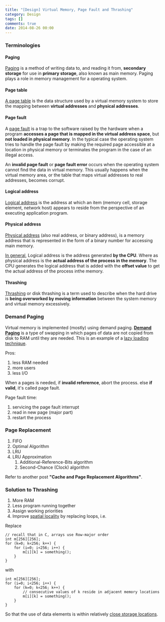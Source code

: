 ```yaml
---
title: "[Design] Virtual Memory, Page Fault and Thrashing"
category: Design
tags: []
comments: true
date: 2014-08-26 00:00
---
```



### Terminologies

#### Paging

[Paging](http://whatis.techtarget.com/definition/paging) is a method of writing data to, and reading it from, **secondary storage** for use in **primary storage**, also known as main memory. Paging plays a role in memory management for a operating system.

#### Page table

[A page table](http://en.wikipedia.org/wiki/Page_table) is the data structure used by a virtual memory system to store the mapping between **virtual addresses** and **physical addresses**.

#### Page fault

A [page fault](http://en.wikipedia.org/wiki/Page_fault) is a trap to the software raised by the hardware when a program **accesses a page that is mapped in the virtual address space**, but **not loaded in physical memory**. In the typical case the operating system tries to handle the page fault by making the required page accessible at a location in physical memory or terminates the program in the case of an illegal access.

An **invalid page fault** or **page fault error** occurs when the operating system cannot find the data in virtual memory. This usually happens when the virtual memory area, or the table that maps virtual addresses to real addresses, becomes corrupt.

#### Logical address

[Logical address](http://en.wikipedia.org/wiki/Logical_address) is the address at which an item (memory cell, storage element, network host) appears to reside from the perspective of an executing application program.

#### Physical address

[Physical address](http://en.wikipedia.org/wiki/Physical_address) (also real address, or binary address), is a memory address that is represented in the form of a binary number for accessing main memory.

[In general](http://www.geekinterview.com/question_details/3186), Logical address is the address generated **by the CPU**. Where as physical address is the **actual address of the process in the memory**. The CPU generates the logical address that is added with the **offset value** to get the actual address of the process inthe memory.

#### Thrashing

[Thrashing](http://www.computerhope.com/jargon/t/thrash.htm) or disk thrashing is a term used to describe when the hard drive is **being overworked by moving information** between the system memory and virtual memory excessively.

### Demand Paging

Virtual memory is implemented (mostly) using demand paging. **[Demand Paging](http://www.webopedia.com/TERM/D/demand_paging.html)** is a type of swapping in which pages of data are not copied from disk to RAM until they are needed. This is an example of a [lazy loading technique](http://en.wikipedia.org/wiki/Demand_paging).

Pros:

1. less RAM needed
1. more users
1. less I/O

When a pages is needed, if **invalid referernce**, abort the process. else **if valid**, it's called page fault.

Page fault time:

1. servicing the page fault interrupt
1. read in new page (major part)
1. restart the process

### Page Replacement

1. FIFO
2. Optimal Algorithm
3. LRU
4. LRU Approximation
   1. Additional-Reference-Bits algorithm
   2. Second-Chance (Clock) algorithm

Refer to another post **"Cache and Page Replacement Algorithms"**.

### Solution to Thrashing

1. More RAM
1. Less program running together
1. Assign working priorities
1. Improve [spatial locality](<http://en.wikipedia.org/wiki/Thrashing_(computer_science)#Solutions>) by replacing loops, i.e.

Replace

    // recall that in C, arrays use Row-major order
    int m[256][256];
    for (k=0; k<256; k++) {
    	for (i=0; i<256; i++) {
    		m[i][k] = something();
    	}
    }

with

    int m[256][256];
    for (i=0; i<256; i++) {
    	for (k=0; k<256; k++) {
    		// consecutive values of k reside in adjacent memory locations
    		m[i][k] = something();
    	}
    }

So that the use of data elements is within relatively [close storage locations](http://en.wikipedia.org/wiki/Locality_of_reference).
